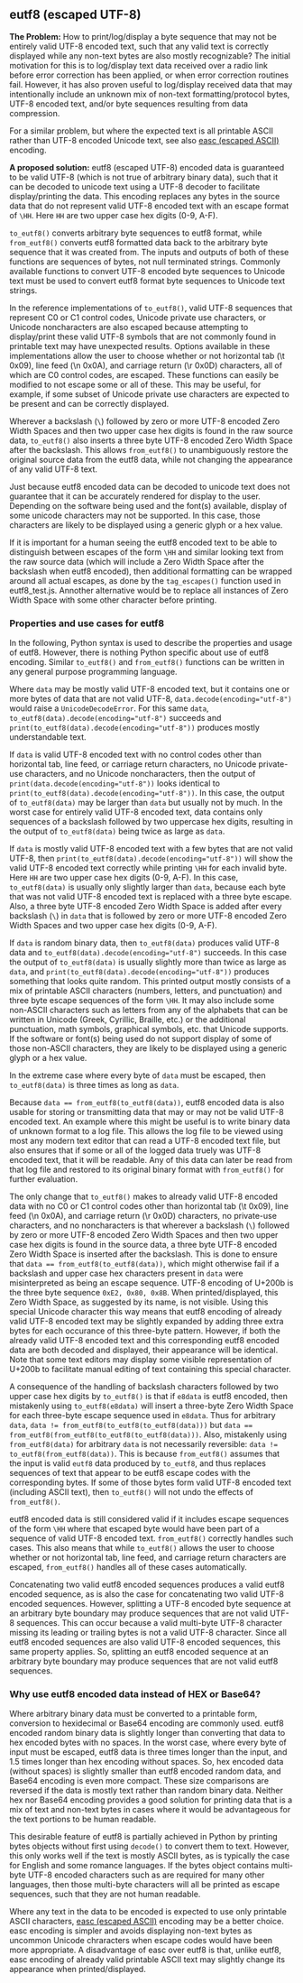 ## eutf8 (escaped UTF-8)

**The Problem:** How to print/log/display a byte sequence that may not be entirely valid UTF-8 encoded text, such that any valid text is correctly displayed while any non-text bytes are also mostly recognizable?  The initial motivation for this is to log/display text data received over a radio link before error correction has been applied, or when error correction routines fail.  However, it has also proven useful to log/display received data that may intentionally include an unknown mix of non-text formatting/protocol bytes, UTF-8 encoded text, and/or byte sequences resulting from data compression.

For a similar problem, but where the expected text is all printable ASCII rather than UTF-8 encoded Unicode text, see also [easc (escaped ASCII)](easc.md) encoding.

**A proposed solution:**  eutf8 (escaped UTF-8) encoded data is guaranteed to be valid UTF-8 (which is not true of arbitrary binary data), such that it can be decoded to unicode text using a UTF-8 decoder to facilitate display/printing the data.  This encoding replaces any bytes in the source data that do not represent valid UTF-8 encoded text with an escape format of `\HH`.  Here `HH` are two upper case hex digits (0-9, A-F).

`to_eutf8()` converts arbitrary byte sequences to eutf8 format, while `from_eutf8()` converts eutf8 formatted data back to the arbitrary byte sequence that it was created from.  The inputs and outputs of both of these functions are sequences of bytes, not null terminated strings.  Commonly available functions to convert UTF-8 encoded byte sequences to Unicode text must be used to convert eutf8 format byte sequences to Unicode text strings.

In the reference implementations of `to_eutf8()`, valid UTF-8 sequences that represent C0 or C1 control codes, Unicode private use characters, or Unicode noncharacters are also escaped because attempting to display/print these valid UTF-8 symbols that are not commonly found in printable text may have unexpected results.  Options available in these implementations allow the user to choose whether or not horizontal tab (\t 0x09), line feed (\n 0x0A), and carriage return (\r 0x0D) characters, all of which are C0 control codes, are escaped.  These functions can easily be modified to not escape some or all of these.  This may be useful, for example, if some subset of Unicode private use characters are expected to be present and can be correctly displayed.

Wherever a backslash (`\`) followed by zero or more UTF-8 encoded Zero Width Spaces and then two upper case hex digits is found in the raw source data, `to_eutf8()` also inserts a three byte UTF-8 encoded Zero Width Space after the backslash.  This allows `from_eutf8()` to unambiguously restore the original source data from the eutf8 data, while not changing the appearance of any valid UTF-8 text.

Just because eutf8 encoded data can be decoded to unicode text does not guarantee that it can be accurately rendered for display to the user.  Depending on the software being used and the font(s) available, display of some unicode characters may not be supported.  In this case, those characters are likely to be displayed using a generic glyph or a hex value.

If it is important for a human seeing the eutf8 encoded text to be able to distinguish between escapes of the form `\HH` and similar looking text from the raw source data (which will include a Zero Width Space after the backslash when eutf8 encoded), then additional formatting can be wrapped around all actual escapes, as done by the `tag_escapes()` function used in eutf8_test.js.  Annother alternative would be to replace all instances of Zero Width Space with some other character before printing.

### Properties and use cases for eutf8

In the following, Python syntax is used to describe the properties and usage of eutf8.  However, there is nothing Python specific about use of eutf8 encoding.  Similar `to_eutf8()` and `from_eutf8()` functions can be written in any general purpose programming language.

Where `data` may be mostly valid UTF-8 encoded text, but it contains one or more bytes of data that are not valid UTF-8, `data.decode(encoding="utf-8")` would raise a `UnicodeDecodeError`.  For this same `data`, `to_eutf8(data).decode(encoding="utf-8")` succeeds and `print(to_eutf8(data).decode(encoding="utf-8"))` produces mostly understandable text.

If `data` is valid UTF-8 encoded text with no control codes other than horizontal tab, line feed, or carriage return characters, no Unicode private-use characters, and no Unicode noncharacters, then the output of `print(data.decode(encoding="utf-8"))` looks identical to `print(to_eutf8(data).decode(encoding="utf-8"))`.  In this case, the output of `to_eutf8(data)` may be larger than `data` but usually not by much.  In the worst case for entirely valid UTF-8 encoded text, data contains only sequences of a backslash followed by two uppercase hex digits, resulting in the output of `to_eutf8(data)` being twice as large as `data`.

If `data` is mostly valid UTF-8 encoded text with a few bytes that are not valid UTF-8, then `print(to_eutf8(data).decode(encoding="utf-8"))` will show the valid UTF-8 encoded text correctly while printing `\HH` for each invalid byte.  Here `HH` are two upper case hex digits (0-9, A-F).  In this case, `to_eutf8(data)` is usually only slightly larger than `data`, because each byte that was not valid UTF-8 encoded text is replaced with a three byte escape.  Also, a three byte UTF-8 encoded Zero Width Space is added after every backslash (`\`) in `data` that is followed by zero or more UTF-8 encoded Zero Width Spaces and two upper case hex digits (0-9, A-F).

If `data` is random binary data, then `to_eutf8(data)` produces valid UTF-8 data and `to_eutf8(data).decode(encoding="utf-8")` succeeds.  In this case the output of `to_eutf8(data)` is usually slightly more than twice as large as `data`, and `print(to_eutf8(data).decode(encoding="utf-8"))` produces something that looks quite random.  This printed output mostly consists of a mix of printable ASCII characters (numbers, letters, and punctuation) and three byte escape sequences of the form `\HH`.  It may also include some non-ASCII characters such as letters from any of the alphabets that can be written in Unicode (Greek, Cyrillic, Braille, etc.) or the additional punctuation, math symbols, graphical symbols, etc. that Unicode supports.  If the software or font(s) being used do not support display of some of those non-ASCII characters, they are likely to be displayed using a generic glyph or a hex value.

In the extreme case where every byte of `data` must be escaped, then `to_eutf8(data)` is three times as long as `data`.

Because `data == from_eutf8(to_eutf8(data))`, eutf8 encoded data is also usable for storing or transmitting data that may or may not be valid UTF-8 encoded text.  An example where this might be useful is to write binary data of unknown format to a log file.  This allows the log file to be viewed using most any modern text editor that can read a UTF-8 encoded text file, but also ensures that if some or all of the logged data truely was UTF-8 encoded text, that it will be readable.  Any of this data can later be read from that log file and restored to its original binary format with `from_eutf8()` for further evaluation.

The only change that `to_eutf8()` makes to already valid UTF-8 encoded data with no C0 or C1 control codes other than horizontal tab (\t 0x09), line feed (\n 0x0A), and carriage return (\r 0x0D) characters, no private-use characters, and no noncharacters is that wherever a backslash (`\`) followed by zero or more UTF-8 encoded Zero Width Spaces and then two upper case hex digits is found in the source data, a three byte UTF-8 encoded Zero Width Space is inserted after the backslash.  This is done to ensure that `data == from_eutf8(to_eutf8(data))`, which might otherwise fail if a backslash and upper case hex characters present in `data` were misinterpreted as being an escape sequence.  UTF-8 encoding of U+200b is the three byte sequence `0xE2, 0x80, 0x8B`.  When printed/displayed, this Zero Width Space, as suggested by its name, is not visible.  Using this special Unicode character this way means that eutf8 encoding of already valid UTF-8 encoded text may be slightly expanded by adding three extra bytes for each occurance of this three-byte pattern.  However, if both the already valid UTF-8 encoded text and this corresponding eutf8 encoded data are both decoded and displayed, their appearance will be identical.  Note that some text editors may display some visible representation of U+200b to facilitate manual editing of text containing this special character.

A consequence of the handling of backslash characters followed by two upper case hex digits by `to_eutf8()` is that if `e8data` is eutf8 encoded, then mistakenly using `to_eutf8(e8data)` will insert a three-byte Zero Width Space for each three-byte escape sequence used in `e8data`.  Thus for arbitrary `data`, `data != from_eutf8(to_eutf8(to_eutf8(data)))` but `data == from_eutf8(from_eutf8(to_eutf8(to_eutf8(data)))`.  Also, mistakenly using `from_eutf8(data)` for arbitrary `data` is not necessarily reversible: `data != to_eutf8(from_eutf8(data))`.  This is because `from_eutf8()` assumes that the input is valid `eutf8` data produced by `to_eutf8`, and thus replaces sequences of text that appear to be eutf8 escape codes with the corresponding bytes.  If some of those bytes form valid UTF-8 encoded text (including ASCII text), then `to_eutf8()` will not undo the effects of `from_eutf8()`.

eutf8 encoded data is still considered valid if it includes escape sequences of the form `\HH` where that escaped byte would have been part of a sequence of valid UTF-8 encoded text.  `from_eutf8()` correctly handles such cases.  This also means that while `to_eutf8()` allows the user to choose whether or not horizontal tab, line feed, and carriage return characters are escaped, `from_eutf8()` handles all of these cases automatically.

Concatenating two valid eutf8 encoded sequences produces a valid eutf8 encoded sequence, as is also the case for concatenating two valid UTF-8 encoded sequences.  However, splitting a UTF-8 encoded byte sequence at an arbitrary byte boundary may produce sequences that are not valid UTF-8 sequences.  This can occur because a valid multi-byte UTF-8 character missing its leading or trailing bytes is not a valid UTF-8 character.  Since all eutf8 encoded sequences are also valid UTF-8 encoded sequences, this same property applies.  So, splitting an eutf8 encoded sequence at an arbitrary byte boundary may produce sequences that are not valid eutf8 sequences.


### Why use eutf8 encoded data instead of HEX or Base64?

Where arbitrary binary data must be converted to a printable form, conversion to hexidecimal or Base64 encoding are commonly used.  eutf8 encoded random binary data is slightly longer than converting that data to hex encoded bytes with no spaces.  In the worst case, where every byte of input must be escaped, eutf8 data is three times longer than the input, and 1.5 times longer than hex encoding without spaces.  So, hex encoded data (without spaces) is slightly smaller than eutf8 encoded random data, and Base64 encoding is even more compact.  These size comparisons are reversed if the data is mostly text rather than random binary data.  Neither hex nor Base64 encoding provides a good solution for printing data that is a mix of text and non-text bytes in cases where it would be advantageous for the text portions to be human readable.

This desirable feature of eutf8 is partially achieved in Python by printing bytes objects without first using `decode()` to convert them to text.  However, this only works well if the text is mostly ASCII bytes, as is typically the case for English and some romance languages.  If the bytes object contains multi-byte UTF-8 encoded characters such as are required for many other languages, then those multi-byte characters will all be printed as escape sequences, such that they are not human readable.

Where any text in the data to be encoded is expected to use only printable ASCII characters, [easc (escaped ASCII)](easc.md) encoding may be a better choice.  easc encoding is simpler and avoids displaying non-text bytes as uncommon Unicode chraracters when escape codes would have been more appropriate.  A disadvantage of easc over eutf8 is that, unlike eutf8, easc encoding of already valid printable ASCII text may slightly change its appearance when printed/displayed.
